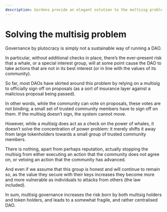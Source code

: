 ```yaml
---
description: Gardens provide an elegant solution to the multisig problem plaguing most DAOs
---
```


# Solving the multisig problem

Governance by plutocracy is simply not a sustainable way of running a DAO.

In particular, without additional checks in place, there’s the ever-present risk that a whale, or a special interest group, will at some point cause the DAO to take actions that are not in its best interest \(or in line with the values of its community\).

So far, most DAOs have skirted around this problem by relying on a multisig to officially sign off on proposals \(as a sort of insurance layer against a malicious proposal being passed\).

In other words, while the community can vote on proposals, these votes are not binding; a small set of trusted community members have to sign off on them. If the multisig doesn’t sign, the system cannot move.

However, while a multisig does act as a check on the power of whales, it doesn’t solve the concentration of power problem: it merely shifts it away from large tokenholders towards a small group of trusted community members.

There is nothing, apart from perhaps reputation, actually stopping the multisig from either executing an action that the community does not agree on, or vetoing an action that the community has advanced.

And even if we assume that this group is honest and will continue to remain so, as the value they secure with their keys increases they become more and more vulnerable as individuals to attacks from others \(the law included\).

In sum, multisig governance increases the risk born by both multisig holders and token holders, and leads to a somewhat fragile, and rather centralised DAO.

